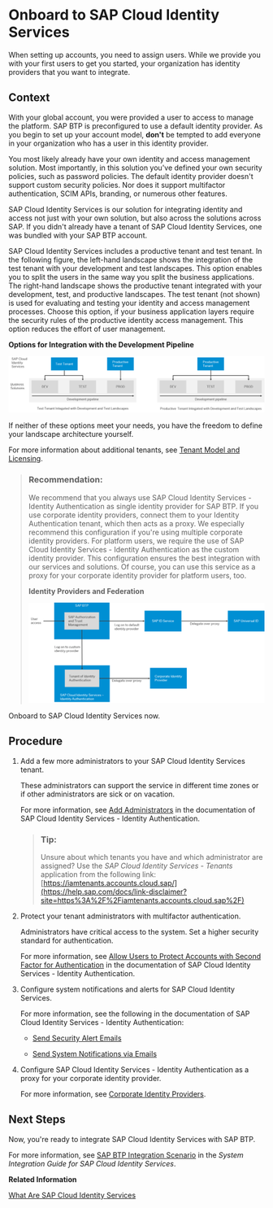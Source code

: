 <!-- loio9c897ee8df014b3b8d7c67bab16f385c -->

# Onboard to SAP Cloud Identity Services

When setting up accounts, you need to assign users. While we provide you with your first users to get you started, your organization has identity providers that you want to integrate.



<a name="loio9c897ee8df014b3b8d7c67bab16f385c__context_md2_51s_gyb"/>

## Context

With your global account, you were provided a user to access to manage the platform. SAP BTP is preconfigured to use a default identity provider. As you begin to set up your account model, **don't** be tempted to add everyone in your organization who has a user in this identity provider.

You most likely already have your own identity and access management solution. Most importantly, in this solution you've defined your own security policies, such as password policies. The default identity provider doesn't support custom security policies. Nor does it support multifactor authentication, SCIM APIs, branding, or numerous other features.

SAP Cloud Identity Services is our solution for integrating identity and access not just with your own solution, but also across the solutions across SAP. If you didn't already have a tenant of SAP Cloud Identity Services, one was bundled with your SAP BTP account.

SAP Cloud Identity Services includes a productive tenant and test tenant. In the following figure, the left-hand landscape shows the integration of the test tenant with your development and test landscapes. This option enables you to split the users in the same way you split the business applications. The right-hand landscape shows the productive tenant integrated with your development, test, and productive landscapes. The test tenant \(not shown\) is used for evaluating and testing your identity and access management processes. Choose this option, if your business application layers require the security rules of the productive identity access management. This option reduces the effort of user management.

  
  
**Options for Integration with the Development Pipeline**

![](images/ias_tenant_pipeline_afed717.png "Options for Integration with the Development Pipeline")

If neither of these options meet your needs, you have the freedom to define your landscape architecture yourself.

For more information about additional tenants, see [Tenant Model and Licensing](https://help.sap.com/docs/IDENTITY_AUTHENTICATION/6d6d63354d1242d185ab4830fc04feb1/93160ebd2dcb40e98aadcbb9a970f2b9.html).

> ### Recommendation:  
> We recommend that you always use SAP Cloud Identity Services - Identity Authentication as single identity provider for SAP BTP. If you use corporate identity providers, connect them to your Identity Authentication tenant, which then acts as a proxy. We especially recommend this configuration if you're using multiple corporate identity providers. For platform users, we require the use of SAP Cloud Identity Services - Identity Authentication as the custom identity provider. This configuration ensures the best integration with our services and solutions. Of course, you can use this service as a proxy for your corporate identity provider for platform users, too.
> 
>   
>   
> **Identity Providers and Federation**
> 
> ![](images/IdP_Proxies_f7fb7d4.png "Identity Providers and Federation")

Onboard to SAP Cloud Identity Services now.



<a name="loio9c897ee8df014b3b8d7c67bab16f385c__steps_t3d_y1s_gyb"/>

## Procedure

1.  Add a few more administrators to your SAP Cloud Identity Services tenant.

    These administrators can support the service in different time zones or if other administrators are sick or on vacation.

    For more information, see [Add Administrators](https://help.sap.com/docs/IDENTITY_AUTHENTICATION/6d6d63354d1242d185ab4830fc04feb1/bbbdbdd3899942ce874f3aae9ba9e21d.html) in the documentation of SAP Cloud Identity Services - Identity Authentication.

    > ### Tip:  
    > Unsure about which tenants you have and which administrator are assigned? Use the *SAP Cloud Identity Services - Tenants* application from the following link: [https://iamtenants.accounts.cloud.sap/](https://help.sap.com/docs/link-disclaimer?site=https%3A%2F%2Fiamtenants.accounts.cloud.sap%2F)

2.  Protect your tenant administrators with multifactor authentication.

    Administrators have critical access to the system. Set a higher security standard for authentication.

    For more information, see [Allow Users to Protect Accounts with Second Factor for Authentication](https://help.sap.com/docs/IDENTITY_AUTHENTICATION/6d6d63354d1242d185ab4830fc04feb1/d9cbb6d2fdf44819bc57e16f337b501b.html) in the documentation of SAP Cloud Identity Services - Identity Authentication.

3.  Configure system notifications and alerts for SAP Cloud Identity Services.

    For more information, see the following in the documentation of SAP Cloud Identity Services - Identity Authentication:

    -   [Send Security Alert Emails](https://help.sap.com/docs/IDENTITY_AUTHENTICATION/6d6d63354d1242d185ab4830fc04feb1/c97746478abe4a96b7a294ccc4633daa.html)

    -   [Send System Notifications via Emails](https://help.sap.com/docs/IDENTITY_AUTHENTICATION/6d6d63354d1242d185ab4830fc04feb1/aa04a8b6c60a440f866bfe30000e1e89.html)


4.  Configure SAP Cloud Identity Services - Identity Authentication as a proxy for your corporate identity provider.

    For more information, see [Corporate Identity Providers](https://help.sap.com/docs/IDENTITY_AUTHENTICATION/6d6d63354d1242d185ab4830fc04feb1/19f3eca47db643b6aad448b5dc1075ad.html).




<a name="loio9c897ee8df014b3b8d7c67bab16f385c__postreq_gvf_tgs_gyb"/>

## Next Steps

Now, you're ready to integrate SAP Cloud Identity Services with SAP BTP.

For more information, see [SAP BTP Integration Scenario](https://help.sap.com/docs/cloud-identity/system-integration-guide/sap-btp-integration-scenario) in the *System Integration Guide for SAP Cloud Identity Services*.

**Related Information**  


[What Are SAP Cloud Identity Services](https://help.sap.com/docs/cloud-identity/what-are-sap-cloud-identity-services/what-are-sap-cloud-identity-services)

